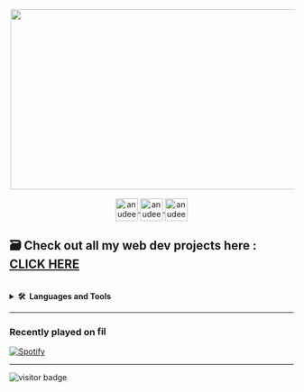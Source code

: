 <!-- matrix gif -->

<p align="center">
  <img style='border:2px solid #FFFFFF' src="https://media.giphy.com/media/IhucR9x29EgrTkcuRZ/giphy.gif" height="320" width="1200" />
</p>
<!-- https://media.giphy.com/media/IhucR9x29EgrTkcuRZ/giphy.gif -->
<!-- social media -->

<p align="center">
<a href="#" target="blank"><img align="center" src="https://img.icons8.com/color/512/twitter--v1.png" alt="anudeep" height="40" width="40" /> </a>
<a href="https://www.linkedin.com/in/anudeep-s-654356192/" target="blank"><img align="center" src="https://img.icons8.com/color/512/linkedin.png" alt="anudeep" height="40" width="40" /> </a>
<a href="#" target="blank"><img align="center" src="https://img.icons8.com/color/512/instagram-new.png" alt="anudeep" height="40" width="40" /> </a>
</p>
 

## 🗃️ Check out all my web dev projects here : [CLICK HERE](https://anudeep-313.github.io/projects/)

<br>
<!-- tools and tech used -->
<details>
  <summary><b>🛠️&nbsp;&nbsp;Languages&nbsp;and&nbsp;Tools</b></summary>
  <br/>
  <p align="left">
    <a href="https://www.w3schools.com/cpp/" target="_blank"> <img src="https://img.icons8.com/color/512/c-plus-plus-logo.png" alt="cplusplus" width="40" height="40"/> </a> 
    <a href="https://www.w3schools.com/css/" target="_blank"> <img src="https://img.icons8.com/color/512/css3.png" alt="css3" width="40" height="40"/> </a>  
    <a href="https://cloud.google.com" target="_blank"> <img src="https://www.vectorlogo.zone/logos/google_cloud/google_cloud-icon.svg" alt="gcp" width="40" height="40"/> </a> 
    <a href="https://www.w3.org/html/" target="_blank"> <img src="https://img.icons8.com/color/512/html-5.png" alt="html5" width="40" height="40"/> </a>
    <a href="https://www.w3schools.com/java/" target="_blank"> <img src="https://img.icons8.com/external-flaticons-lineal-color-flat-icons/344/external-java-web-development-flaticons-lineal-color-flat-icons.png" alt="react" width="40" height="40"/> </a>
  <a href="https://azure.microsoft.com/en-in/" target="_blank"> <img src="https://img.icons8.com/fluency/512/azure-1.png" alt="Azure" width="40" height="40"/> </a>
  <a href="https://www.w3schools.com/git/default.asp" target="_blank"> <img src="https://img.icons8.com/color/512/git.png" alt="git" width="40" height="40"/> </a>
  </p>
<!--    <a href="https://developer.mozilla.org/en-US/docs/Web/JavaScript" target="_blank"> <img src="https://raw.githubusercontent.com/devicons/devicon/master/icons/javascript/javascript-original.svg" alt="javascript" width="40" height="40"/> </a>  <a href="https://www.php.net" target="_blank"> <img src="https://raw.githubusercontent.com/devicons/devicon/master/icons/php/php-original.svg" alt="php" width="40" height="40"/> </a> <a href="https://www.python.org" target="_blank"> <img src="https://raw.githubusercontent.com/devicons/devicon/master/icons/python/python-original.svg" alt="python" width="40" height="40"/> </a> 
 -->
</details>

<!--
### Badges :

[![@anudeep313's Holopin board](https://holopin.io/api/user/board?user=anudeep313)](https://holopin.io/@anudeep313)
-->
---
  
<!-- spotify -->
  <h3 align="left">Recently played on    <a href="https://open.spotify.com/user/31s3cg4hotp37kbgxqeh3xjiiufu" title="Image from freepnglogos.com"><img height="17px" width="17px" src="https://www.freepnglogos.com/uploads/spotify-logo-png/file-spotify-logo-png-4.png" width="200" alt="file spotify logo png" /></a></h3>
 
 
[![Spotify](https://novatorem-lemon-rho.vercel.app/api/spotify?background_color=0d1117&border_color=ffffff)](https://open.spotify.com/user/31s3cg4hotp37kbgxqeh3xjiiufu) 
 
<hr>   
<!-- visitors badge -->
<img src="https://visitor-badge.laobi.icu/badge?page_id=Anudeep-313.Anudeep-313" alt="visitor badge"/>
